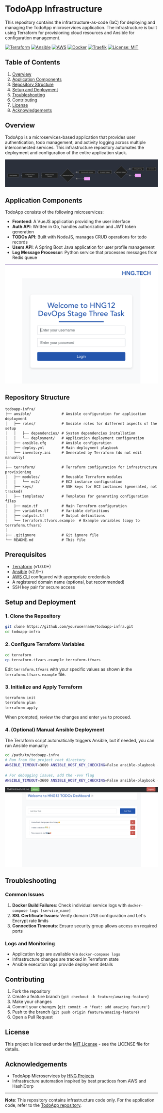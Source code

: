 # TodoApp Infrastructure

This repository contains the infrastructure-as-code (IaC) for deploying and managing the TodoApp microservices application. The infrastructure is built using Terraform for provisioning cloud resources and Ansible for configuration management.

[![Terraform](https://img.shields.io/badge/Terraform-v1.0.0+-blue.svg)](https://www.terraform.io/)
[![Ansible](https://img.shields.io/badge/Ansible-v2.9+-red.svg)](https://docs.ansible.com/ansible/latest/installation_guide/intro_installation.html)
[![AWS](https://img.shields.io/badge/AWS-Cloud-orange.svg)](https://aws.amazon.com/)
[![Docker](https://img.shields.io/badge/Docker-v20.10+-blue.svg)](https://www.docker.com/)
[![Traefik](https://img.shields.io/badge/Traefik-v2.0+-green.svg)](https://traefik.io/)
[![License: MIT](https://img.shields.io/badge/License-MIT-yellow.svg)](https://opensource.org/licenses/MIT)

## Table of Contents
1. [Overview](#overview)
2. [Application Components](#application-components)
3. [Repository Structure](#repository-structure)
4. [Setup and Deployment](#setup-and-deployment)
5. [Troubleshooting](#troubleshooting)
6. [Contributing](#contributing)
7. [License](#license)
8. [Acknowledgements](#acknowledgements)

## Overview

TodoApp is a microservices-based application that provides user authentication, todo management, and activity logging across multiple interconnected services. This infrastructure repository automates the deployment and configuration of the entire application stack.

![Architecture Diagram](images/image.png)

## Application Components

TodoApp consists of the following microservices:

- **Frontend**: A VueJS application providing the user interface
- **Auth API**: Written in Go, handles authorization and JWT token generation
- **TODOs API**: Built with NodeJS, manages CRUD operations for todo records
- **Users API**: A Spring Boot Java application for user profile management
- **Log Message Processor**: Python service that processes messages from Redis queue

![frontendUI](images/frontendUI.png)

## Repository Structure

```
todoapp-infra/
├── ansible/              # Ansible configuration for application deployment
│   ├── roles/            # Ansible roles for different aspects of the setup
│   │   ├── dependencies/ # System dependencies installation
│   │   └── deployment/   # Application deployment configuration
│   ├── ansible.cfg       # Ansible configuration
│   ├── deploy.yml        # Main deployment playbook
│   └── inventory.ini     # Generated by Terraform (do not edit manually)
│
├── terraform/            # Terraform configuration for infrastructure provisioning
│   ├── modules/          # Reusable Terraform modules
│   │   └── ec2/          # EC2 instance configuration
│   ├── keys/             # SSH keys for EC2 instances (generated, not tracked)
│   ├── templates/        # Templates for generating configuration files
│   ├── main.tf           # Main Terraform configuration
│   ├── variables.tf      # Variable definitions
│   ├── outputs.tf        # Output definitions
│   └── terraform.tfvars.example  # Example variables (copy to terraform.tfvars)
│
├── .gitignore            # Git ignore file
└── README.md             # This file
```

## Prerequisites

- [Terraform](https://www.terraform.io/downloads.html) (v1.0.0+)
- [Ansible](https://docs.ansible.com/ansible/latest/installation_guide/intro_installation.html) (v2.9+)
- [AWS CLI](https://aws.amazon.com/cli/) configured with appropriate credentials
- A registered domain name (optional, but recommended)
- SSH key pair for secure access

## Setup and Deployment

### 1. Clone the Repository

```bash
git clone https://github.com/yourusername/todoapp-infra.git
cd todoapp-infra
```

### 2. Configure Terraform Variables

```bash
cd terraform
cp terraform.tfvars.example terraform.tfvars
```

Edit `terraform.tfvars` with your specific values as shown in the `terraform.tfvars.example` file.

### 3. Initialize and Apply Terraform

```bash
terraform init
terraform plan
terraform apply
```

When prompted, review the changes and enter `yes` to proceed.

### 4. (Optional) Manual Ansible Deployment

The Terraform script automatically triggers Ansible, but if needed, you can run Ansible manually:

```bash
cd /path/to/todoapp-infra
# Run from the project root directory
ANSIBLE_TIMEOUT=3600 ANSIBLE_HOST_KEY_CHECKING=False ansible-playbook -i ansible/inventory.ini ansible/deploy.yml

# For debugging issues, add the -vvv flag
ANSIBLE_TIMEOUT=3600 ANSIBLE_HOST_KEY_CHECKING=False ansible-playbook -vvv -i ansible/inventory.ini ansible/deploy.yml
```
![todoApp](images/dashboard.png)
## Troubleshooting

### Common Issues

1. **Docker Build Failures**: Check individual service logs with `docker-compose logs [service_name]`
2. **SSL Certificate Issues**: Verify domain DNS configuration and Let's Encrypt rate limits
3. **Connection Timeouts**: Ensure security group allows access on required ports

### Logs and Monitoring

- Application logs are available via `docker-compose logs`
- Infrastructure changes are tracked in Terraform state
- Ansible execution logs provide deployment details

## Contributing

1. Fork the repository
2. Create a feature branch (`git checkout -b feature/amazing-feature`)
3. Make your changes
4. Commit your changes (`git commit -m 'feat: add amazing feature'`)
5. Push to the branch (`git push origin feature/amazing-feature`)
6. Open a Pull Request

## License

This project is licensed under the [MIT License](https://opensource.org/licenses/MIT) - see the LICENSE file for details.

## Acknowledgements

- TodoApp Microservices by [HNG Projects](https://github.com/hngprojects)
- Infrastructure automation inspired by best practices from AWS and HashiCorp

---

**Note**: This repository contains infrastructure code only. For the application code, refer to the [TodoApp repository](https://github.com/hngprojects/DevOps-Stage-4.git).


